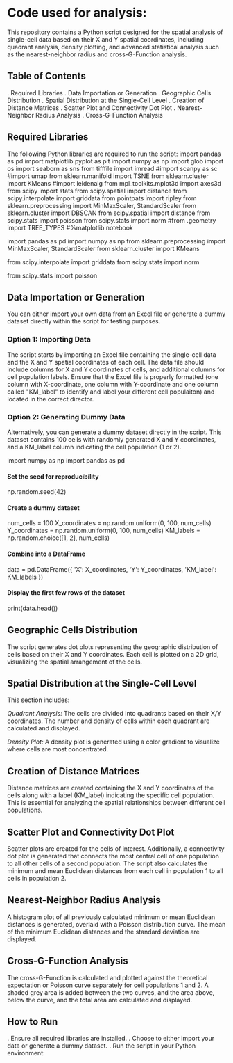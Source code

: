 # Code used for analysis:
This repository contains a Python script designed for the spatial analysis of single-cell data based on their X and Y spatial coordinates, including quadrant analysis, density plotting, and advanced statistical analysis such as the nearest-neighbor radius and cross-G-Function analysis.

## Table of Contents
. Required Libraries
. Data Importation or Generation
. Geographic Cells Distribution
. Spatial Distribution at the Single-Cell Level
. Creation of Distance Matrices
. Scatter Plot and Connectivity Dot Plot
. Nearest-Neighbor Radius Analysis
. Cross-G-Function Analysis

## Required Libraries
The following Python libraries are required to run the script:
import pandas as pd
import matplotlib.pyplot as plt
import numpy as np
import glob
import os
import seaborn as sns
from tifffile import imread
#import scanpy as sc
#import umap
from sklearn.manifold import TSNE
from sklearn.cluster import KMeans
#import leidenalg
from mpl_toolkits.mplot3d import axes3d
from scipy import stats
from scipy.spatial import distance
from scipy.interpolate import griddata
from pointpats import ripley
from sklearn.preprocessing import MinMaxScaler, StandardScaler
from sklearn.cluster import DBSCAN
from scipy.spatial import distance
from scipy.stats import poisson
from scipy.stats import norm
#from .geometry import TREE_TYPES
#%matplotlib notebook

import pandas as pd
import numpy as np
from sklearn.preprocessing import MinMaxScaler, StandardScaler
from sklearn.cluster import KMeans

from scipy.interpolate import griddata
from scipy.stats import norm

from scipy.stats import poisson


## Data Importation or Generation
You can either import your own data from an Excel file or generate a dummy dataset directly within the script for testing purposes.

###  Option 1: Importing Data
The script starts by importing an Excel file containing the single-cell data and the X and Y spatial coordinates of each cell. The data file should include columns for X and Y coordinates of cells, and additional columns for cell population labels.
Ensure that the Excel file is properly formatted (one column with X-coordinate, one column with Y-coordinate and one column called "KM_label" to identify and label your different cell populaiton) and located in the correct director.

### Option 2: Generating Dummy Data
Alternatively, you can generate a dummy dataset directly in the script. This dataset contains 100 cells with randomly generated X and Y coordinates, and a KM_label column indicating the cell population (1 or 2).

import numpy as np
import pandas as pd

#### Set the seed for reproducibility
np.random.seed(42)

#### Create a dummy dataset
num_cells = 100
X_coordinates = np.random.uniform(0, 100, num_cells)
Y_coordinates = np.random.uniform(0, 100, num_cells)
KM_labels = np.random.choice([1, 2], num_cells)

#### Combine into a DataFrame
data = pd.DataFrame({
    'X': X_coordinates,
    'Y': Y_coordinates,
    'KM_label': KM_labels
})

#### Display the first few rows of the dataset
print(data.head())

## Geographic Cells Distribution
The script generates dot plots representing the geographic distribution of cells based on their X and Y coordinates. Each cell is plotted on a 2D grid, visualizing the spatial arrangement of the cells.

## Spatial Distribution at the Single-Cell Level
This section includes:

*Quadrant Analysis:* The cells are divided into quadrants based on their X/Y coordinates. The number and density of cells within each quadrant are calculated and displayed.

*Density Plot:* A density plot is generated using a color gradient to visualize where cells are most concentrated.

## Creation of Distance Matrices
Distance matrices are created containing the X and Y coordinates of the cells along with a label (KM_label) indicating the specific cell population. This is essential for analyzing the spatial relationships between different cell populations.

## Scatter Plot and Connectivity Dot Plot
Scatter plots are created for the cells of interest. Additionally, a connectivity dot plot is generated that connects the most central cell of one population to all other cells of a second population. The script also calculates the minimum and mean Euclidean distances from each cell in population 1 to all cells in population 2.

## Nearest-Neighbor Radius Analysis
A histogram plot of all previously calculated minimum or mean Euclidean distances is generated, overlaid with a Poisson distribution curve. The mean of the minimum Euclidean distances and the standard deviation are displayed.

## Cross-G-Function Analysis
The cross-G-Function is calculated and plotted against the theoretical expectation or Poisson curve separately for cell populations 1 and 2. A shaded grey area is added between the two curves, and the area above, below the curve, and the total area are calculated and displayed.

## How to Run
. Ensure all required libraries are installed.
. Choose to either import your data or generate a dummy dataset.
. Run the script in your Python environment:
